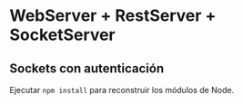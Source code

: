 # WebServer + RestServer +  SocketServer

## Sockets con autenticación

Ejecutar ```npm install``` para reconstruir los módulos de Node.

